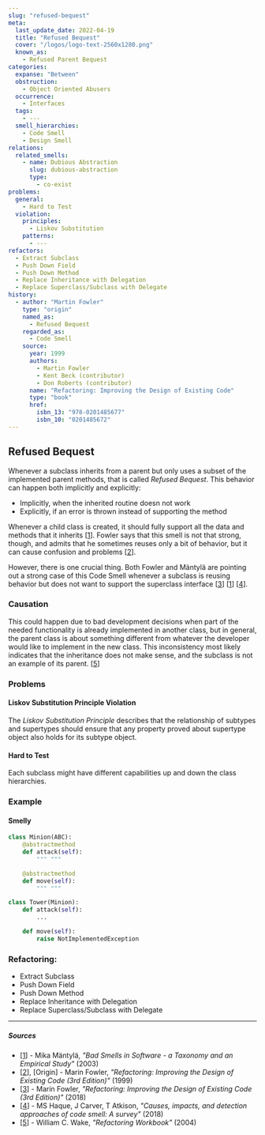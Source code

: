 ```yaml
---
slug: "refused-bequest"
meta:
  last_update_date: 2022-04-19
  title: "Refused Bequest"
  cover: "/logos/logo-text-2560x1280.png"
  known_as:
    - Refused Parent Bequest
categories:
  expanse: "Between"
  obstruction:
    - Object Oriented Abusers
  occurrence:
    - Interfaces
  tags:
    - ---
  smell_hierarchies:
    - Code Smell
    - Design Smell
relations:
  related_smells:
    - name: Dubious Abstraction
      slug: dubious-abstraction
      type:
        - co-exist
problems:
  general:
    - Hard to Test
  violation:
    principles:
      - Liskov Substitution
    patterns:
      - ---
refactors:
  - Extract Subclass
  - Push Down Field
  - Push Down Method
  - Replace Inheritance with Delegation
  - Replace Superclass/Subclass with Delegate
history:
  - author: "Martin Fowler"
    type: "origin"
    named_as:
      - Refused Bequest
    regarded_as:
      - Code Smell
    source:
      year: 1999
      authors:
        - Martin Fowler
        - Kent Beck (contributor)
        - Don Roberts (contributor)
      name: "Refactoring: Improving the Design of Existing Code"
      type: "book"
      href:
        isbn_13: "978-0201485677"
        isbn_10: "0201485672"
---
```


## Refused Bequest

Whenever a subclass inherits from a parent but only uses a subset of the implemented parent methods, that is called _Refused Bequest_. This behavior can happen both implicitly and explicitly:

- Implicitly, when the inherited routine doesn not work
- Explicitly, if an error is thrown instead of supporting the method

Whenever a child class is created, it should fully support all the data and methods that it inherits [[1](#sources)]. Fowler says that this smell is not that strong, though, and admits that he sometimes reuses only a bit of behavior, but it can cause confusion and problems [[2](#sources)].

However, there is one crucial thing. Both Fowler and Mäntylä are pointing out a strong case of this Code Smell whenever a subclass is reusing behavior but does not want to support the superclass interface [[3](#sources)] [[1](#sources)] [[4](#sources)].

### Causation

This could happen due to bad development decisions when part of the needed functionality is already implemented in another class, but in general, the parent class is about something different from whatever the developer would like to implement in the new class. This inconsistency most likely indicates that the inheritance does not make sense, and the subclass is not an example of its parent. [[5](#sources)]

### Problems

#### **Liskov Substitution Principle Violation**

The _Liskov Substitution Principle_ describes that the relationship of subtypes and supertypes should ensure that any property proved about supertype object also holds for its subtype object.

#### **Hard to Test**

Each subclass might have different capabilities up and down the class hierarchies.

### Example

<div class="example-block">

#### Smelly

```py
class Minion(ABC):
    @abstractmethod
    def attack(self):
        """ """

    @abstractmethod
    def move(self):
        """ """

class Tower(Minion):
    def attack(self):
        ...

    def move(self):
        raise NotImplementedException
```

</div>

### Refactoring:

- Extract Subclass
- Push Down Field
- Push Down Method
- Replace Inheritance with Delegation
- Replace Superclass/Subclass with Delegate

---

##### Sources

- [[1](#sources)] - Mika Mäntylä, _"Bad Smells in Software - a Taxonomy and an Empirical Study"_ (2003)
- [[2](#sources)], [Origin] - Marin Fowler, _"Refactoring: Improving the Design of Existing Code (3rd Edition)"_ (1999)
- [[3](#sources)] - Marin Fowler, _"Refactoring: Improving the Design of Existing Code (3rd Edition)"_ (2018)
- [[4](#sources)] - MS Haque, J Carver, T Atkison, _"Causes, impacts, and detection approaches of code smell: A survey"_ (2018)
- [[5](#sources)] - William C. Wake, _"Refactoring Workbook"_ (2004)
